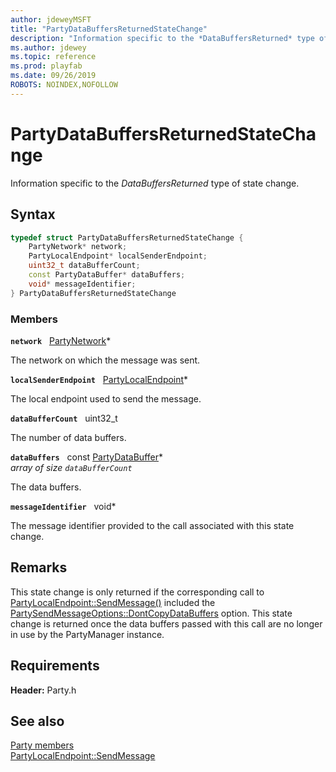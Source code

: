 ```yaml
---
author: jdeweyMSFT
title: "PartyDataBuffersReturnedStateChange"
description: "Information specific to the *DataBuffersReturned* type of state change."
ms.author: jdewey
ms.topic: reference
ms.prod: playfab
ms.date: 09/26/2019
ROBOTS: NOINDEX,NOFOLLOW
---
```


# PartyDataBuffersReturnedStateChange  

Information specific to the *DataBuffersReturned* type of state change.  

## Syntax  
  
```cpp
typedef struct PartyDataBuffersReturnedStateChange {  
    PartyNetwork* network;  
    PartyLocalEndpoint* localSenderEndpoint;  
    uint32_t dataBufferCount;  
    const PartyDataBuffer* dataBuffers;  
    void* messageIdentifier;  
} PartyDataBuffersReturnedStateChange  
```
  
### Members  
  
**`network`** &nbsp; [PartyNetwork](../classes/PartyNetwork/partynetwork.md)*  
  
The network on which the message was sent.
  
**`localSenderEndpoint`** &nbsp; [PartyLocalEndpoint](../classes/PartyLocalEndpoint/partylocalendpoint.md)*  
  
The local endpoint used to send the message.
  
**`dataBufferCount`** &nbsp; uint32_t  
  
The number of data buffers.
  
**`dataBuffers`** &nbsp; const [PartyDataBuffer](partydatabuffer.md)*  
*array of size `dataBufferCount`*  
  
The data buffers.
  
**`messageIdentifier`** &nbsp; void*  
  
The message identifier provided to the call associated with this state change.
  
## Remarks  
  
This state change is only returned if the corresponding call to [PartyLocalEndpoint::SendMessage()](../classes/PartyLocalEndpoint/methods/partylocalendpoint_sendmessage.md) included the [PartySendMessageOptions::DontCopyDataBuffers](../enums/partysendmessageoptions.md) option. This state change is returned once the data buffers passed with this call are no longer in use by the PartyManager instance.
  
## Requirements  
  
**Header:** Party.h
  
## See also  
[Party members](../party_members.md)  
[PartyLocalEndpoint::SendMessage](../classes/PartyLocalEndpoint/methods/partylocalendpoint_sendmessage.md)
  
  
